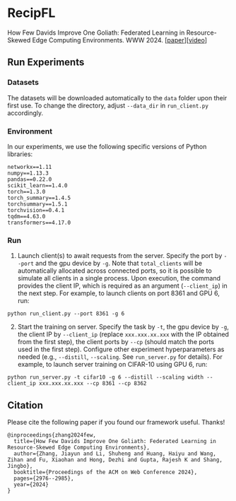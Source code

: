 # RecipFL

How Few Davids Improve One Goliath: Federated Learning in Resource-Skewed Edge Computing Environments. WWW 2024. [[paper](https://dl.acm.org/doi/10.1145/3589334.3645544)][[video](https://www.youtube.com/watch?v=nN1UjYw_6uQ)]

## Run Experiments
### Datasets
The datasets will be downloaded automatically to the `data` folder upon their first use.
To change the directory, adjust `--data_dir` in `run_client.py` accordingly.

### Environment
In our experiments, we use the following specific versions of Python libraries:
```
networkx==1.11
numpy==1.13.3
pandas==0.22.0
scikit_learn==1.4.0
torch==1.3.0
torch_summary==1.4.5
torchsummary==1.5.1
torchvision==0.4.1
tqdm==4.63.0
transformers==4.17.0
```
### Run
1. Launch client(s) to await requests from the server.
Specify the port by `--port` and the gpu device by `-g`.
Note that `total_clients` will be automatically allocated across connected ports, so it is possible to simulate all clients in a single process.
Upon execution, the command provides the client IP,  which is required as an argument (`--client_ip`) in the next step.
For example, to launch clients on port 8361 and GPU 6, run:
```
python run_client.py --port 8361 -g 6
```
2. Start the training on server. 
Specify the task by `-t`, the gpu device by `-g`, the client IP by `--client_ip` (replace `xxx.xxx.xx.xxx` with the IP obtained from the first step), the client ports by `--cp` (should match the ports used in the first step).
Configure other experiment hyperparameters as needed (e.g., `--distill`, `--scaling`. See `run_server.py` for details).
For example, to launch server training on CIFAR-10 using GPU 6, run:
```
python run_server.py -t cifar10 -g 6 --distill --scaling width --client_ip xxx.xxx.xx.xxx --cp 8361 --cp 8362
```

## Citation
Please cite the following paper if you found our framework useful. Thanks!
```
@inproceedings{zhang2024few,
  title={How Few Davids Improve One Goliath: Federated Learning in Resource-Skewed Edge Computing Environments},
  author={Zhang, Jiayun and Li, Shuheng and Huang, Haiyu and Wang, Zihan and Fu, Xiaohan and Hong, Dezhi and Gupta, Rajesh K and Shang, Jingbo},
  booktitle={Proceedings of the ACM on Web Conference 2024},
  pages={2976--2985},
  year={2024}
}
```
